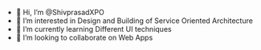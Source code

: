 - 👋 Hi, I’m @ShivprasadXPO
- 👀 I’m interested in Design and Building of Service Oriented Architecture
- 🌱 I’m currently learning Different UI techniques 
- 💞️ I’m looking to collaborate on Web Apps 


<!---
ShivprasadXPO/ShivprasadXPO is a ✨ special ✨ repository because its `README.md` (this file) appears on your GitHub profile.
You can click the Preview link to take a look at your changes.
--->
